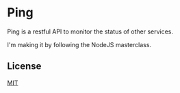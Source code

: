 # Ping
Ping is a restful API to monitor the status of other services.

I'm making it by following the NodeJS masterclass.
## License
[MIT](https://choosealicense.com/licenses/mit/)

